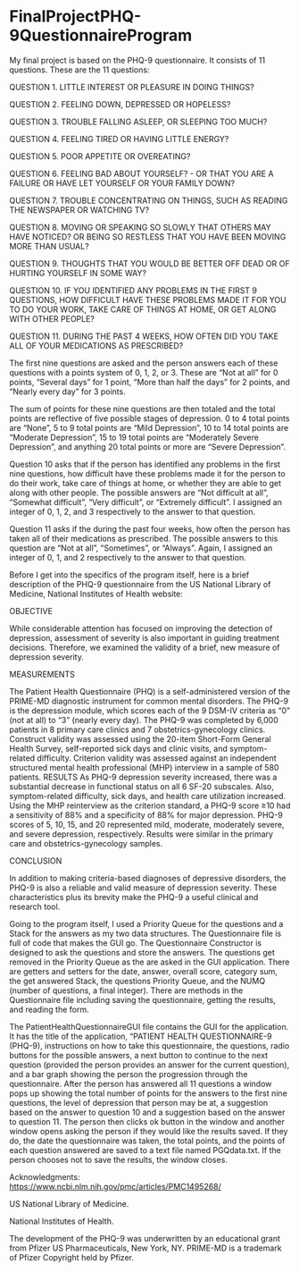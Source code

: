 # FinalProjectPHQ-9QuestionnaireProgram
My final project is based on the PHQ-9 questionnaire.  It consists of 11 questions.  These are the 11 questions:

QUESTION 1. LITTLE INTEREST OR PLEASURE IN DOING THINGS?

QUESTION 2. FEELING DOWN, DEPRESSED OR HOPELESS?

QUESTION 3. TROUBLE FALLING ASLEEP, OR SLEEPING TOO MUCH?

QUESTION 4. FEELING TIRED OR HAVING LITTLE ENERGY?

QUESTION 5. POOR APPETITE OR OVEREATING?

QUESTION 6. FEELING BAD ABOUT YOURSELF? - OR THAT YOU ARE A FAILURE OR HAVE LET YOURSELF OR YOUR FAMILY DOWN?

QUESTION 7. TROUBLE CONCENTRATING ON THINGS, SUCH AS READING THE NEWSPAPER OR WATCHING TV?

QUESTION 8. MOVING OR SPEAKING SO SLOWLY THAT OTHERS MAY HAVE NOTICED?  OR BEING SO RESTLESS THAT YOU HAVE BEEN MOVING MORE THAN USUAL?

QUESTION 9. THOUGHTS THAT YOU WOULD BE BETTER OFF DEAD OR OF HURTING YOURSELF IN SOME WAY?

QUESTION 10. IF YOU IDENTIFIED ANY PROBLEMS IN THE FIRST 9 QUESTIONS, HOW DIFFICULT HAVE THESE PROBLEMS MADE IT FOR YOU TO DO YOUR WORK, TAKE CARE OF THINGS AT HOME, OR GET ALONG WITH OTHER PEOPLE?

QUESTION 11. DURING THE PAST 4 WEEKS, HOW OFTEN DID YOU TAKE ALL OF YOUR MEDICATIONS AS PRESCRIBED?

The first nine questions are asked and the person answers each of these questions with a points system of 0, 1, 2, or 3.  These are “Not at all” for 0 points, “Several days” for 1 point, “More than half the days” for 2 points, and “Nearly every day” for 3 points.

The sum of points for these nine questions are then totaled and the total points are reflective of five possible stages of depression. 0 to 4 total points are “None”, 5 to 9 total points are “Mild Depression”, 10 to 14 total points are “Moderate Depression”, 15 to 19 total points are “Moderately Severe Depression”, and anything 20 total points or more are “Severe Depression”.

Question 10 asks that if the person has identified any problems in the first nine questions, how difficult have these problems made it for the person to do their work, take care of things at home, or whether they are able to get along with other people.  The possible answers are “Not difficult at all”, “Somewhat difficult”, “Very difficult”, or “Extremely difficult”.  I assigned an integer of 0, 1, 2, and 3 respectively to the answer to that question.

Question 11 asks if the during the past four weeks, how often the person has taken all of their medications as prescribed.  The possible answers to this question are “Not at all”, “Sometimes”, or “Always”.  Again, I assigned an integer of 0, 1, and 2 respectively to the answer to that question.

Before I get into the specifics of the program itself, here is a brief description of the PHQ-9 questionnaire from the US National Library of Medicine, National Institutes of Health website:

OBJECTIVE

While considerable attention has focused on improving the detection of depression, assessment of severity is also important in guiding treatment decisions. Therefore, we examined the validity of a brief, new measure of depression severity.

MEASUREMENTS

The Patient Health Questionnaire (PHQ) is a self-administered version of the PRIME-MD diagnostic instrument for common mental disorders. The PHQ-9 is the depression module, which scores each of the 9 DSM-IV criteria as “0” (not at all) to “3” (nearly every day). The PHQ-9 was completed by 6,000 patients in 8 primary care clinics and 7 obstetrics-gynecology clinics. Construct validity was assessed using the 20-item Short-Form General Health Survey, self-reported sick days and clinic visits, and symptom-related difficulty. Criterion validity was assessed against an independent structured mental health professional (MHP) interview in a sample of 580 patients.
RESULTS
As PHQ-9 depression severity increased, there was a substantial decrease in functional status on all 6 SF-20 subscales. Also, symptom-related difficulty, sick days, and health care utilization increased. Using the MHP reinterview as the criterion standard, a PHQ-9 score ≥10 had a sensitivity of 88% and a specificity of 88% for major depression. PHQ-9 scores of 5, 10, 15, and 20 represented mild, moderate, moderately severe, and severe depression, respectively. Results were similar in the primary care and obstetrics-gynecology samples.

CONCLUSION

In addition to making criteria-based diagnoses of depressive disorders, the PHQ-9 is also a reliable and valid measure of depression severity. These characteristics plus its brevity make the PHQ-9 a useful clinical and research tool.

Going to the program itself, I used a Priority Queue for the questions and a Stack for the answers as my two data structures.  The Questionnaire file is full of code that makes the GUI go.  The Questionnaire Constructor is designed to ask the questions and store the answers.  The questions get removed in the Priority Queue as the are asked in the GUI application.  There are getters and setters for the date, answer, overall score, category sum, the get answered Stack, the questions Priority Queue, and the NUMQ (number of questions, a final integer).  There are methods in the Questionnaire file including saving the questionnaire, getting the results, and reading the form.

The PatientHealthQuestionnaireGUI file contains the GUI for the application.  It has the title of the application, “PATIENT HEALTH QUESTIONNAIRE-9 (PHQ-9), instructions on how to take this questionnaire, the questions, radio buttons for the possible answers, a next button to continue to the next question (provided the person provides an answer for the current question), and a bar graph showing the person the progression through the questionnaire.  After the person has answered all 11 questions a window pops up showing the total number of points for the answers to the first nine questions, the level of depression that person may be at, a suggestion based on the answer to question 10 and a suggestion based on the answer to question 11.  The person then clicks ok button in the window and another window opens asking the person if they would like the results saved.  If they do, the date the questionnaire was taken, the total points, and the points of each question answered are saved to a text file named PGQdata.txt.  If the person chooses not to save the results, the window closes.

Acknowledgments:
https://www.ncbi.nlm.nih.gov/pmc/articles/PMC1495268/

US National Library of Medicine.

National Institutes of Health.

The development of the PHQ-9 was underwritten by an educational grant from Pfizer US Pharmaceuticals, New York, NY. PRIME-MD is
a trademark of Pfizer Copyright held by Pfizer.

